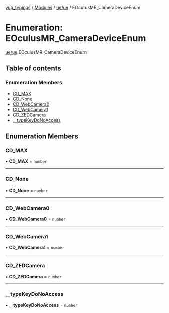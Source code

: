 [yug_typings](../README.md) / [Modules](../modules.md) / [ue/ue](../modules/ue_ue.md) / EOculusMR\_CameraDeviceEnum

# Enumeration: EOculusMR\_CameraDeviceEnum

[ue/ue](../modules/ue_ue.md).EOculusMR_CameraDeviceEnum

## Table of contents

### Enumeration Members

- [CD\_MAX](ue_ue.EOculusMR_CameraDeviceEnum.md#cd_max)
- [CD\_None](ue_ue.EOculusMR_CameraDeviceEnum.md#cd_none)
- [CD\_WebCamera0](ue_ue.EOculusMR_CameraDeviceEnum.md#cd_webcamera0)
- [CD\_WebCamera1](ue_ue.EOculusMR_CameraDeviceEnum.md#cd_webcamera1)
- [CD\_ZEDCamera](ue_ue.EOculusMR_CameraDeviceEnum.md#cd_zedcamera)
- [\_\_typeKeyDoNoAccess](ue_ue.EOculusMR_CameraDeviceEnum.md#__typekeydonoaccess)

## Enumeration Members

### CD\_MAX

• **CD\_MAX** = `number`

___

### CD\_None

• **CD\_None** = `number`

___

### CD\_WebCamera0

• **CD\_WebCamera0** = `number`

___

### CD\_WebCamera1

• **CD\_WebCamera1** = `number`

___

### CD\_ZEDCamera

• **CD\_ZEDCamera** = `number`

___

### \_\_typeKeyDoNoAccess

• **\_\_typeKeyDoNoAccess** = `number`
